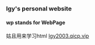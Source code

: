 ### lgy's personal website
#### wp stands for WebPage
姑且用来学习html
[lgy2003.qicp.vip]("http://lgy2003.qicp.vip")
